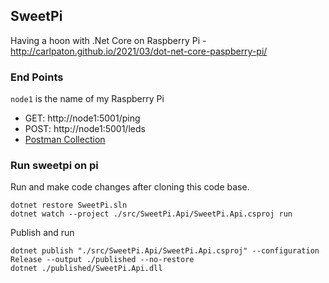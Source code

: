 ## SweetPi

Having a hoon with .Net Core on Raspberry Pi - http://carlpaton.github.io/2021/03/dot-net-core-paspberry-pi/

### End Points

`node1` is the name of my Raspberry Pi

* GET: http://node1:5001/ping
* POST: http://node1:5001/leds
* [Postman Collection](https://github.com/carlpaton/SweetPi/blob/main/devtools/SweetPi%20Api.postman_collection.json)

### Run sweetpi on pi

Run and make code changes after cloning this code base.

```
dotnet restore SweetPi.sln
dotnet watch --project ./src/SweetPi.Api/SweetPi.Api.csproj run
```

Publish and run

```
dotnet publish "./src/SweetPi.Api/SweetPi.Api.csproj" --configuration Release --output ./published --no-restore
dotnet ./published/SweetPi.Api.dll
```